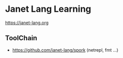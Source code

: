 # Janet Lang Learning

https://janet-lang.org

## ToolChain

- https://github.com/janet-lang/spork (netrepl, fmt ...)
